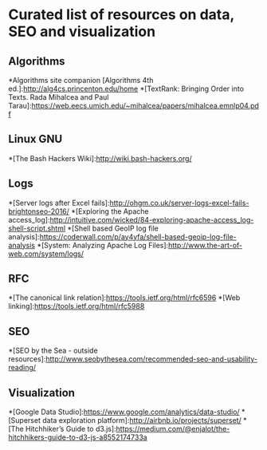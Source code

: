 # Curated list of resources on data, SEO and visualization

## Algorithms
*Algorithms site companion [Algorithms 4th ed.]:http://alg4cs.princenton.edu/home
*[TextRank: Bringing Order into Texts. Rada Mihalcea and Paul Tarau]:https://web.eecs.umich.edu/~mihalcea/papers/mihalcea.emnlp04.pdf

## Linux GNU
*[The Bash Hackers Wiki]:http://wiki.bash-hackers.org/

## Logs
*[Server logs after Excel fails]:http://ohgm.co.uk/server-logs-excel-fails-brightonseo-2016/
*[Exploring the Apache access_log]:http://intuitive.com/wicked/84-exploring-apache-access_log-shell-script.shtml
*[Shell based GeoIP log file analysis]:https://coderwall.com/p/ay4yfa/shell-based-geoip-log-file-analysis
*[System: Analyzing Apache Log Files]:http://www.the-art-of-web.com/system/logs/

## RFC 
*[The canonical link relation]:https://tools.ietf.org/html/rfc6596
*[Web linking]:https://tools.ietf.org/html/rfc5988

## SEO
*[SEO by the Sea - outside resources]:http://www.seobythesea.com/recommended-seo-and-usability-reading/

## Visualization
*[Google Data Studio]:https://www.google.com/analytics/data-studio/
*[Superset data exploration platform]:http://airbnb.io/projects/superset/
*[The Hitchhiker’s Guide to d3.js]:https://medium.com/@enjalot/the-hitchhikers-guide-to-d3-js-a8552174733a

